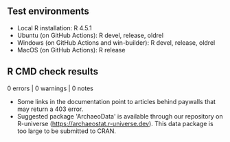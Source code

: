 ## Test environments
* Local R installation: R 4.5.1
* Ubuntu (on GitHub Actions): R devel, release, oldrel
* Windows (on GitHub Actions and win-builder): R devel, release, oldrel
* MacOS (on GitHub Actions): R release

## R CMD check results

0 errors | 0 warnings | 0 notes

* Some links in the documentation point to articles behind paywalls that may return a 403 error.
* Suggested package 'ArchaeoData' is available through our repository on R-universe (https://archaeostat.r-universe.dev). This data package is too large to be submitted to CRAN.

